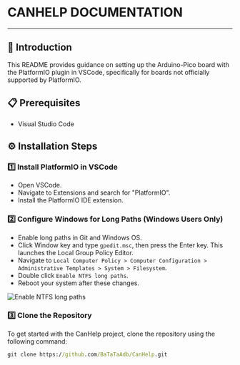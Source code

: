 # CANHELP DOCUMENTATION

---

## 🚀 Introduction
This README provides guidance on setting up the Arduino-Pico board with the PlatformIO plugin in VSCode, specifically for boards not officially supported by PlatformIO.

## 📋 Prerequisites
- Visual Studio Code

## ⚙️ Installation Steps

### 1️⃣ Install PlatformIO in VSCode
- Open VSCode.
- Navigate to Extensions and search for "PlatformIO".
- Install the PlatformIO IDE extension.

### 2️⃣ Configure Windows for Long Paths (Windows Users Only)
- Enable long paths in Git and Windows OS.
- Click Window key and type `gpedit.msc`, then press the Enter key. This launches the Local Group Policy Editor.
- Navigate to `Local Computer Policy > Computer Configuration > Administrative Templates > System > Filesystem`.
- Double click `Enable NTFS long paths`.
- Reboot your system after these changes.

![Enable NTFS long paths](https://www.microfocus.com/documentation/filr/filr-4/filr-desktop/graphics/enable_ntfs.png)

### 3️⃣ Clone the Repository
To get started with the CanHelp project, clone the repository using the following command:

```cmd
git clone https://github.com/BaTaTaAdb/CanHelp.git
```
